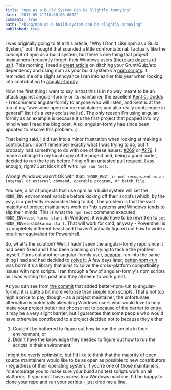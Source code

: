 ```yaml
---
title: "npm as a Build System Can Be Slightly Annoying"
date: '2015-09-21T18:30:00.000Z'
comments: true
path: "/blog/npm-as-a-build-system-can-be-slightly-annoying"
published: true
---
```


I was originally going to title this article, "Why I Don't Like npm as a Build System," but I thought that sounded a little confrontational. I actually like the *concept* of npm as a build system, but there's one thing that project maintainers frequently forget: their Windows users ([there are dozens of us!](https://www.youtube.com/watch?v=lKie-vgUGdI)). This morning, I read a [great article](http://www.sitepoint.com/guide-to-npm-as-a-build-tool/) on ditching your Grunt/Gulp/etc dependency and using npm as your build system via [npm scripts](https://docs.npmjs.com/misc/scripts). It reminded me of a slight annoyance I ran into earlier this year when looking into contributing to [angular-formly](https://github.com/formly-js/angular-formly).

<!-- more -->

Now, the first thing I want to say is that this is in no way meant to be an attack against angular-formly or its maintainer, the excellent [Kent C. Dodds](https://twitter.com/kentcdodds) - I recommend angular-formly to anyone who will listen, and Kent is at the top of my "awesome open source maintainers and also really cool people in general" list (it's a very exclusive list). The only reason I'm using angular-formly as an example is because it's the first project that popped into my mind when I read the blog post. Also, angular-formly has since been updated to resolve this problem. :)

That being said, I did run into a minor frustration when looking at making a contribution. I don't remember exactly what I was trying to do, but it probably had something to do with one of these issues: [#269](https://github.com/formly-js/angular-formly/issues/269) or [#279](https://github.com/formly-js/angular-formly/issues/279). I made a change to my local copy of the project and, being a good coder, decided to run the tests before firing off an untested pull request. Easy enough, right? Just kick it off with: `npm run test`.

Wrong! Windows wasn't OK with that: `'NODE_ENV' is not recognized as an internal or external command, operable program, or batch file.`

You see, a lot of projects that use npm as a build system will set the `NODE_ENV` environment variable before kicking off their scripts (which, by the way, is a perfectly reasonable thing to do). The problem is that the vast majority of project maintainers work on *nix systems and Windows tends to slip their minds. This is what the `npm test` command executed: `NODE_ENV=test karma start`. In Windows, it would have to be rewritten to `set NODE_ENV=test&&karma start`. That will work for cmd, anyway - Powershell is a completely different beast and I haven't actually figured out how to write a one-liner equivalent for Powershell.

So, what's the solution? Well, I hadn't seen the angular-formly repo since it had been fixed and I had been planning on trying to tackle the problem myself. Turns out another angular-formly user, [benoror](https://github.com/benoror), ran into the same thing I had and had decided to [solve it](https://github.com/formly-js/angular-formly/pull/350). A few days later, [better-npm-run](https://github.com/benoror/better-npm-run) was born! It's a library that aims to solve the cross-platform compatibility issues with npm scripts. I ran through a few of angular-formly's npm scripts as I was writing this post and they all seem to work great.

As you can see from [the commit](https://github.com/formly-js/angular-formly/commit/6fbaea258a1f3c5737f7d4276ad49c2a065988e3) that added better-npm-run to angular-formly, it is quite a bit more verbose than simple npm scripts. That's not too high a price to pay, though - as a project maintainer, the unfortunate alternative is potentially alienating Windows users who would love to help make your project better but choose not to because of the barrier to entry. It may be a very slight barrier, but I guarantee that some people who would have otherwise contributed to a project decided not to because they either

1. Couldn't be bothered to figure out how to run the scripts in their environment, or
2. Didn't have the knowledge they needed to figure out how to run the scripts in their environment.

I might be overly optimistic, but I'd like to think that the majority of open source maintainers would like to be as open as possible to new contributors - regardless of their operating system. If you're one of those maintainers, I'd encourage you to make sure your build and test scripts work on all platforms. If you don't have access to a Windows machine, I'd be happy to clone your repo and run your scripts - just drop me a line.
